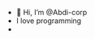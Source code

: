 - 👋 Hi, I’m @Abdi-corp
-  I love programming
-  

<!---
Abdi-corp/Abdi-corp is a ✨ special ✨ repository because its `README.md` (this file) appears on your GitHub profile.
You can click the Preview link to take a look at your changes.
--->

